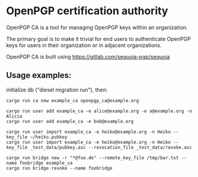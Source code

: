 # OpenPGP certification authority

OpenPGP CA is a tool for managing OpenPGP keys within an organization.

The primary goal is to make it trivial for end users to authenticate
OpenPGP keys for users in their organization or in adjacent organizations.

OpenPGP CA is built using https://gitlab.com/sequoia-pgp/sequoia


## Usage examples:

initialize db ("diesel migration run"), then:

```
cargo run ca new example_ca openpgp_ca@example.org

cargo run user add example_ca -e alice@example.org -e a@example.org -n Alicia
cargo run user add example_ca -e bob@example.org

cargo run user import example_ca -e heiko@example.org -n Heiko --key_file ~/heiko.pubkey
cargo run user import example_ca -e heiko@example.org -n Heiko --key_file _test_data/pubkey.asc --revocation_file _test_data/revoke.asc

cargo run bridge new -r "*@foo.de" --remote_key_file /tmp/bar.txt --name foobridge example_ca
cargo run bridge revoke --name foobridge
```